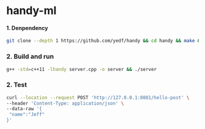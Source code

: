 # handy-ml

#### 1. Denpendency
```bash
git clone --depth 1 https://github.com/yedf/handy && cd handy && make && make install
```

### 2. Build and run
```bash
g++ -std=c++11 -lhandy server.cpp -o server && ./server
```

### 2. Test
```bash
curl --location --request POST 'http://127.0.0.1:8081/hello-post' \
--header 'Content-Type: application/json' \
--data-raw '{
 "name":"Jeff"
}'
```
